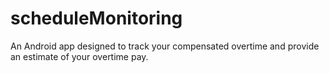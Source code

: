 # scheduleMonitoring

An Android app designed to track your compensated overtime and provide an estimate of your overtime pay.
